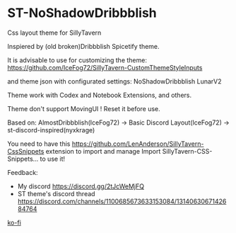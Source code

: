 # ST-NoShadowDribbblish
Css layout theme for SillyTavern 
 
Inspiered by (old broken)Dribbblish Spicetify theme.

It is advisable to use for customizing the theme:
https://github.com/IceFog72/SillyTavern-CustomThemeStyleInputs

and theme json with configurated settings: NoShadowDribbblish LunarV2



Theme work with Codex and Notebook Extensions, and others.

Theme don't support MovingUI ! Reset it before use.

Based on: AlmostDribbblish(IceFog72) -> Basic Discord Layout(IceFog72) -> st-discord-inspired(nyxkrage)

You need to have this https://github.com/LenAnderson/SillyTavern-CssSnippets extension to import and manage Import SillyTavern-CSS-Snippets... to use it!

Feedback:
- My discord https://discord.gg/2tJcWeMjFQ 
- ST theme's discord thread https://discord.com/channels/1100685673633153084/1314063067142684764

[ko-fi](https://ko-fi.com/icefog72)
